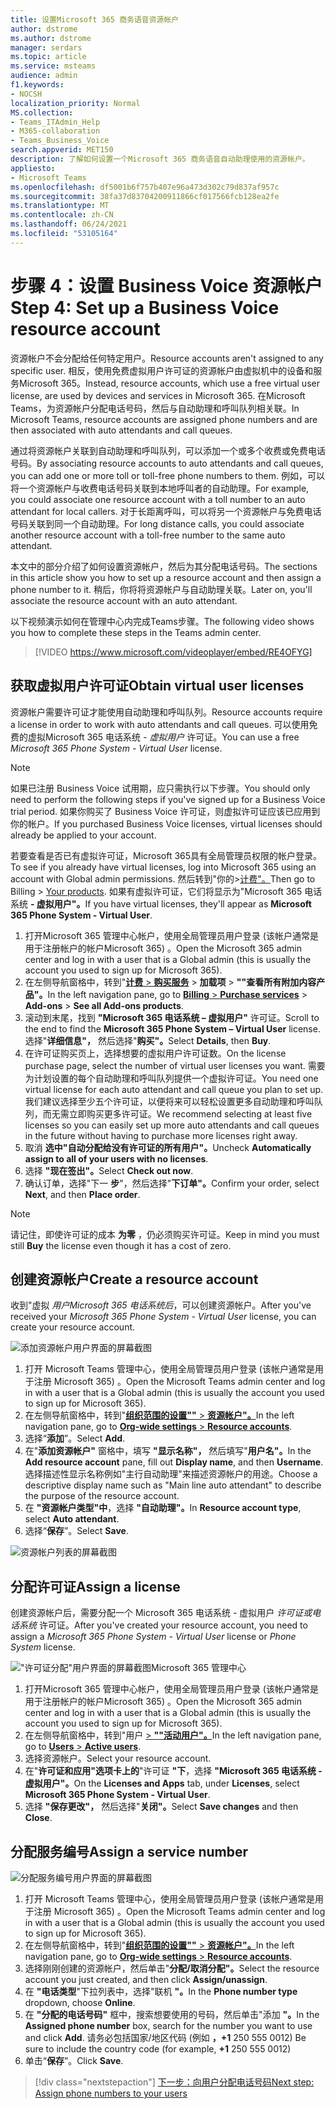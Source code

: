```yaml
---
title: 设置Microsoft 365 商务语音资源帐户
author: dstrome
ms.author: dstrome
manager: serdars
ms.topic: article
ms.service: msteams
audience: admin
f1.keywords:
- NOCSH
localization_priority: Normal
MS.collection:
- Teams_ITAdmin_Help
- M365-collaboration
- Teams_Business_Voice
search.appverid: MET150
description: 了解如何设置一个Microsoft 365 商务语音自动助理使用的资源帐户。
appliesto:
- Microsoft Teams
ms.openlocfilehash: df5001b6f757b407e96a473d302c79d837af957c
ms.sourcegitcommit: 38fa37d83704200911866cf017566fcb128ea2fe
ms.translationtype: MT
ms.contentlocale: zh-CN
ms.lasthandoff: 06/24/2021
ms.locfileid: "53105164"
---
```

# <a name="step-4-set-up-a-business-voice-resource-account"></a><span data-ttu-id="95f41-103">步骤 4：设置 Business Voice 资源帐户</span><span class="sxs-lookup"><span data-stu-id="95f41-103">Step 4: Set up a Business Voice resource account</span></span>

<span data-ttu-id="95f41-104">资源帐户不会分配给任何特定用户。</span><span class="sxs-lookup"><span data-stu-id="95f41-104">Resource accounts aren't assigned to any specific user.</span></span> <span data-ttu-id="95f41-105">相反，使用免费虚拟用户许可证的资源帐户由虚拟机中的设备和服务Microsoft 365。</span><span class="sxs-lookup"><span data-stu-id="95f41-105">Instead, resource accounts, which use a free virtual user license, are used by devices and services in Microsoft 365.</span></span> <span data-ttu-id="95f41-106">在Microsoft Teams，为资源帐户分配电话号码，然后与自动助理和呼叫队列相关联。</span><span class="sxs-lookup"><span data-stu-id="95f41-106">In Microsoft Teams, resource accounts are assigned phone numbers and are then associated with auto attendants and call queues.</span></span>

<span data-ttu-id="95f41-107">通过将资源帐户关联到自动助理和呼叫队列，可以添加一个或多个收费或免费电话号码。</span><span class="sxs-lookup"><span data-stu-id="95f41-107">By associating resource accounts to auto attendants and call queues, you can add one or more toll or toll-free phone numbers to them.</span></span> <span data-ttu-id="95f41-108">例如，可以将一个资源帐户与收费电话号码关联到本地呼叫者的自动助理。</span><span class="sxs-lookup"><span data-stu-id="95f41-108">For example, you could associate one resource account with a toll number to an auto attendant for local callers.</span></span> <span data-ttu-id="95f41-109">对于长距离呼叫，可以将另一个资源帐户与免费电话号码关联到同一个自动助理。</span><span class="sxs-lookup"><span data-stu-id="95f41-109">For long distance calls, you could associate another resource account with a toll-free number to the same auto attendant.</span></span>

<span data-ttu-id="95f41-110">本文中的部分介绍了如何设置资源帐户，然后为其分配电话号码。</span><span class="sxs-lookup"><span data-stu-id="95f41-110">The sections in this article show you how to set up a resource account and then assign a phone number to it.</span></span> <span data-ttu-id="95f41-111">稍后，你将将资源帐户与自动助理关联。</span><span class="sxs-lookup"><span data-stu-id="95f41-111">Later on, you'll associate the resource account with an auto attendant.</span></span>

<span data-ttu-id="95f41-112">以下视频演示如何在管理中心内完成Teams步骤。</span><span class="sxs-lookup"><span data-stu-id="95f41-112">The following video shows you how to complete these steps in the Teams admin center.</span></span>

> [!VIDEO https://www.microsoft.com/videoplayer/embed/RE4OFYG]

## <a name="obtain-virtual-user-licenses"></a><span data-ttu-id="95f41-113">获取虚拟用户许可证</span><span class="sxs-lookup"><span data-stu-id="95f41-113">Obtain virtual user licenses</span></span>

<span data-ttu-id="95f41-114">资源帐户需要许可证才能使用自动助理和呼叫队列。</span><span class="sxs-lookup"><span data-stu-id="95f41-114">Resource accounts require a license in order to work with auto attendants and call queues.</span></span> <span data-ttu-id="95f41-115">可以使用免费的虚拟Microsoft 365 电话系统 *- 虚拟用户* 许可证。</span><span class="sxs-lookup"><span data-stu-id="95f41-115">You can use a free *Microsoft 365 Phone System - Virtual User* license.</span></span>

> [!NOTE]
> <span data-ttu-id="95f41-116">如果已注册 Business Voice 试用期，应只需执行以下步骤。</span><span class="sxs-lookup"><span data-stu-id="95f41-116">You should only need to perform the following steps if you've signed up for a Business Voice trial period.</span></span> <span data-ttu-id="95f41-117">如果你购买了 Business Voice 许可证，则虚拟许可证应该已应用到你的帐户。</span><span class="sxs-lookup"><span data-stu-id="95f41-117">If you purchased Business Voice licenses, virtual licenses should already be applied to your account.</span></span> 
>
> <span data-ttu-id="95f41-118">若要查看是否已有虚拟许可证，Microsoft 365具有全局管理员权限的帐户登录。</span><span class="sxs-lookup"><span data-stu-id="95f41-118">To see if you already have virtual licenses, log into Microsoft 365 using an account with Global admin permissions.</span></span> <span data-ttu-id="95f41-119">然后转到"你的>[计费"。](https://admin.microsoft.com/Adminportal/Home#/subscriptions)</span><span class="sxs-lookup"><span data-stu-id="95f41-119">Then go to Billing > [Your products](https://admin.microsoft.com/Adminportal/Home#/subscriptions).</span></span> <span data-ttu-id="95f41-120">如果有虚拟许可证，它们将显示为"Microsoft 365 电话系统 **- 虚拟用户"。**</span><span class="sxs-lookup"><span data-stu-id="95f41-120">If you have virtual licenses, they'll appear as **Microsoft 365 Phone System - Virtual User**.</span></span>

1. <span data-ttu-id="95f41-121">打开Microsoft 365 管理中心帐户，使用全局管理员用户登录 (该帐户通常是用于注册帐户的帐户Microsoft 365) 。</span><span class="sxs-lookup"><span data-stu-id="95f41-121">Open the Microsoft 365 admin center and log in with a user that is a Global admin (this is usually the account you used to sign up for Microsoft 365).</span></span>
2. <span data-ttu-id="95f41-122">在左侧导航窗格中，转到"<a href="https://admin.microsoft.com/Adminportal/Home#/catalog" target="_blank">**计费**  >  **购买服务**</a>  >  **加载项**  >  **""查看所有附加内容产品"。**</span><span class="sxs-lookup"><span data-stu-id="95f41-122">In the left navigation pane, go to <a href="https://admin.microsoft.com/Adminportal/Home#/catalog" target="_blank">**Billing** > **Purchase services**</a> > **Add-ons** > **See all Add-ons products**.</span></span>
3. <span data-ttu-id="95f41-123">滚动到末尾，找到 **"Microsoft 365 电话系统 – 虚拟用户"** 许可证。</span><span class="sxs-lookup"><span data-stu-id="95f41-123">Scroll to the end to find the **Microsoft 365 Phone System – Virtual User** license.</span></span> <span data-ttu-id="95f41-124">选择"**详细信息"，** 然后选择"**购买"。**</span><span class="sxs-lookup"><span data-stu-id="95f41-124">Select **Details**, then **Buy**.</span></span>
4. <span data-ttu-id="95f41-125">在许可证购买页上，选择想要的虚拟用户许可证数。</span><span class="sxs-lookup"><span data-stu-id="95f41-125">On the license purchase page, select the number of virtual user licenses you want.</span></span> <span data-ttu-id="95f41-126">需要为计划设置的每个自动助理和呼叫队列提供一个虚拟许可证。</span><span class="sxs-lookup"><span data-stu-id="95f41-126">You need one virtual license for each auto attendant and call queue you plan to set up.</span></span> <span data-ttu-id="95f41-127">我们建议选择至少五个许可证，以便将来可以轻松设置更多自动助理和呼叫队列，而无需立即购买更多许可证。</span><span class="sxs-lookup"><span data-stu-id="95f41-127">We recommend selecting at least five licenses so you can easily set up more auto attendants and call queues in the future without having to purchase more licenses right away.</span></span>
5. <span data-ttu-id="95f41-128">取消 **选中"自动分配给没有许可证的所有用户"。**</span><span class="sxs-lookup"><span data-stu-id="95f41-128">Uncheck **Automatically assign to all of your users with no licenses**.</span></span>
6. <span data-ttu-id="95f41-129">选择 **"现在签出"。**</span><span class="sxs-lookup"><span data-stu-id="95f41-129">Select **Check out now**.</span></span>
7. <span data-ttu-id="95f41-130">确认订单，选择"下一 **步**"，然后选择"**下订单"。**</span><span class="sxs-lookup"><span data-stu-id="95f41-130">Confirm your order, select **Next**, and then **Place order**.</span></span>

> [!NOTE]
> <span data-ttu-id="95f41-131">请记住，即使许可证的成本  **为零** ，仍必须购买许可证。</span><span class="sxs-lookup"><span data-stu-id="95f41-131">Keep in mind you must still  **Buy** the license even though it has a cost of zero.</span></span>

## <a name="create-a-resource-account"></a><span data-ttu-id="95f41-132">创建资源帐户</span><span class="sxs-lookup"><span data-stu-id="95f41-132">Create a resource account</span></span>

<span data-ttu-id="95f41-133">收到"虚拟 *用户Microsoft 365 电话系统后*，可以创建资源帐户。</span><span class="sxs-lookup"><span data-stu-id="95f41-133">After you've received your *Microsoft 365 Phone System - Virtual User* license, you can create your resource account.</span></span>

![添加资源帐户用户界面的屏幕截图](../media/resource-account-add.png)

1. <span data-ttu-id="95f41-135">打开 Microsoft Teams 管理中心，使用全局管理员用户登录 (该帐户通常是用于注册 Microsoft 365) 。</span><span class="sxs-lookup"><span data-stu-id="95f41-135">Open the Microsoft Teams admin center and log in with a user that is a Global admin (this is usually the account you used to sign up for Microsoft 365).</span></span>
2. <span data-ttu-id="95f41-136">在左侧导航窗格中，转到"<a href="https://admin.teams.microsoft.com/company-wide-settings/resource-accounts" target="_blank">**组织范围的设置""**  >  **资源帐户"。**</a></span><span class="sxs-lookup"><span data-stu-id="95f41-136">In the left navigation pane, go to <a href="https://admin.teams.microsoft.com/company-wide-settings/resource-accounts" target="_blank">**Org-wide settings** > **Resource accounts**</a>.</span></span>
3. <span data-ttu-id="95f41-137">选择“**添加**”。</span><span class="sxs-lookup"><span data-stu-id="95f41-137">Select **Add**.</span></span>
4. <span data-ttu-id="95f41-138">在"**添加资源帐户"** 窗格中，填写 **"显示名称"，** 然后填写"**用户名"。**</span><span class="sxs-lookup"><span data-stu-id="95f41-138">In the **Add resource account** pane, fill out **Display name**, and then **Username**.</span></span> <span data-ttu-id="95f41-139">选择描述性显示名称例如"主行自动助理"来描述资源帐户的用途。</span><span class="sxs-lookup"><span data-stu-id="95f41-139">Choose a descriptive display name such as "Main line auto attendant" to describe the purpose of the resource account.</span></span>
5. <span data-ttu-id="95f41-140">在 **"资源帐户类型"中**，选择 **"自动助理"。**</span><span class="sxs-lookup"><span data-stu-id="95f41-140">In **Resource account type**, select **Auto attendant**.</span></span>
6. <span data-ttu-id="95f41-141">选择“**保存**”。</span><span class="sxs-lookup"><span data-stu-id="95f41-141">Select **Save**.</span></span>

![资源帐户列表的屏幕截图](../media/resource-accounts-auto-attendant-only-page.png)

## <a name="assign-a-license"></a><span data-ttu-id="95f41-143">分配许可证</span><span class="sxs-lookup"><span data-stu-id="95f41-143">Assign a license</span></span>

<span data-ttu-id="95f41-144">创建资源帐户后，需要分配一个 Microsoft 365 电话系统 *-* 虚拟用户 *许可证或电话系统* 许可证。</span><span class="sxs-lookup"><span data-stu-id="95f41-144">After you've created your resource account, you need to assign a *Microsoft 365 Phone System - Virtual User* license or *Phone System* license.</span></span>

!["许可证分配"用户界面的屏幕截图Microsoft 365 管理中心](../media/resource-account-assign-virtual-user-license.png)

1. <span data-ttu-id="95f41-146">打开Microsoft 365 管理中心帐户，使用全局管理员用户登录 (该帐户通常是用于注册帐户的帐户Microsoft 365) 。</span><span class="sxs-lookup"><span data-stu-id="95f41-146">Open the Microsoft 365 admin center and log in with a user that is a Global admin (this is usually the account you used to sign up for Microsoft 365).</span></span>
1. <span data-ttu-id="95f41-147">在左侧导航窗格中，转到"用户 <a href="https://admin.microsoft.com/Adminportal/Home#/users" target="_blank">  >  **""活动用户"。**</a></span><span class="sxs-lookup"><span data-stu-id="95f41-147">In the left navigation pane, go to <a href="https://admin.microsoft.com/Adminportal/Home#/users" target="_blank">**Users** > **Active users**</a>.</span></span>
1. <span data-ttu-id="95f41-148">选择资源帐户。</span><span class="sxs-lookup"><span data-stu-id="95f41-148">Select your resource account.</span></span>
1. <span data-ttu-id="95f41-149">在"**许可证和应用"选项卡上的**"许可证 **"下**，选择 **"Microsoft 365 电话系统 - 虚拟用户"。**</span><span class="sxs-lookup"><span data-stu-id="95f41-149">On the **Licenses and Apps** tab, under **Licenses**, select **Microsoft 365 Phone System - Virtual User**.</span></span>
1. <span data-ttu-id="95f41-150">选择 **"保存更改"，** 然后选择"**关闭"。**</span><span class="sxs-lookup"><span data-stu-id="95f41-150">Select **Save changes** and then **Close**.</span></span>

## <a name="assign-a-service-number"></a><span data-ttu-id="95f41-151">分配服务编号</span><span class="sxs-lookup"><span data-stu-id="95f41-151">Assign a service number</span></span>

![分配服务编号用户界面的屏幕截图](../media/resource-account-assign-phone-number.png)

1. <span data-ttu-id="95f41-153">打开 Microsoft Teams 管理中心，使用全局管理员用户登录 (该帐户通常是用于注册 Microsoft 365) 。</span><span class="sxs-lookup"><span data-stu-id="95f41-153">Open the Microsoft Teams admin center and log in with a user that is a Global admin (this is usually the account you used to sign up for Microsoft 365).</span></span>
1. <span data-ttu-id="95f41-154">在左侧导航窗格中，转到"<a href="https://admin.teams.microsoft.com/company-wide-settings/resource-accounts" target="_blank">**组织范围的设置""**  >  **资源帐户"。**</a></span><span class="sxs-lookup"><span data-stu-id="95f41-154">In the left navigation pane, go to <a href="https://admin.teams.microsoft.com/company-wide-settings/resource-accounts" target="_blank">**Org-wide settings** > **Resource accounts**</a>.</span></span>
1. <span data-ttu-id="95f41-155">选择刚刚创建的资源帐户，然后单击"**分配/取消分配"。**</span><span class="sxs-lookup"><span data-stu-id="95f41-155">Select the resource account you just created, and then click **Assign/unassign**.</span></span>
1. <span data-ttu-id="95f41-156">在 **"电话类型**"下拉列表中，选择"联机 **"。**</span><span class="sxs-lookup"><span data-stu-id="95f41-156">In the **Phone number type** dropdown, choose **Online**.</span></span>
1. <span data-ttu-id="95f41-157">在 **"分配的电话号码"** 框中，搜索想要使用的号码，然后单击"添加 **"。**</span><span class="sxs-lookup"><span data-stu-id="95f41-157">In the **Assigned phone number** box, search for the number you want to use and click **Add**.</span></span> <span data-ttu-id="95f41-158">请务必包括国家/地区代码 (例如 **，+1** 250 555 0012) </span><span class="sxs-lookup"><span data-stu-id="95f41-158">Be sure to include the country code (for example, **+1** 250 555 0012)</span></span>
1. <span data-ttu-id="95f41-159">单击“**保存**”。</span><span class="sxs-lookup"><span data-stu-id="95f41-159">Click **Save**.</span></span>

> [!div class="nextstepaction"]
> [<span data-ttu-id="95f41-160">下一步：向用户分配电话号码</span><span class="sxs-lookup"><span data-stu-id="95f41-160">Next step: Assign phone numbers to your users</span></span>](set-up-assign-numbers.md)
